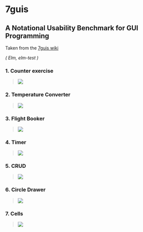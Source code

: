 # 7guis
## A Notational Usability Benchmark for GUI Programming

Taken from the [7guis wiki](https://github.com/eugenkiss/7guis/wiki)

_( Elm, elm-test )_


### 1. Counter exercise 
> [![](https://raw.githubusercontent.com/wiki/eugenkiss/7guis/images/counter.png)](counter)

### 2. Temperature Converter
> [![](https://raw.githubusercontent.com/wiki/eugenkiss/7guis/images/tempconv.png)](temperatureConverter)

### 3. Flight Booker
> [![](https://raw.githubusercontent.com/wiki/eugenkiss/7guis/images/bookflight.png)](flightBooker)

### 4. Timer
> [![](https://raw.githubusercontent.com/wiki/eugenkiss/7guis/images/timer.png)](timer)

### 5. CRUD
> ![](https://raw.githubusercontent.com/wiki/eugenkiss/7guis/images/crud.png)

### 6. Circle Drawer
> ![](https://raw.githubusercontent.com/wiki/eugenkiss/7guis/images/circledraw.png)

### 7. Cells
> ![](https://raw.githubusercontent.com/wiki/eugenkiss/7guis/images/cells.png)
